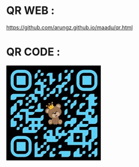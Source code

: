 QR WEB :
=========
https://github.com/arungz.github.io/maadu/qr.html
<p align="center"> 

 QR CODE :
=========
![Kannu Kutty](https://github.com/Arungz/maadu/blob/master/images/maadu.jpeg)
<p align="center"> 
